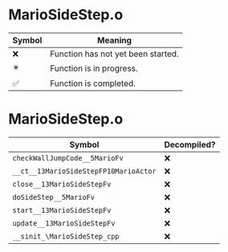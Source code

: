 # MarioSideStep.o
| Symbol | Meaning 
| ------------- | ------------- 
| :x: | Function has not yet been started. 
| :eight_pointed_black_star: | Function is in progress. 
| :white_check_mark: | Function is completed. 


# MarioSideStep.o
| Symbol | Decompiled? |
| ------------- | ------------- |
| `checkWallJumpCode__5MarioFv` | :x: |
| `__ct__13MarioSideStepFP10MarioActor` | :x: |
| `close__13MarioSideStepFv` | :x: |
| `doSideStep__5MarioFv` | :x: |
| `start__13MarioSideStepFv` | :x: |
| `update__13MarioSideStepFv` | :x: |
| `__sinit_\MarioSideStep_cpp` | :x: |
